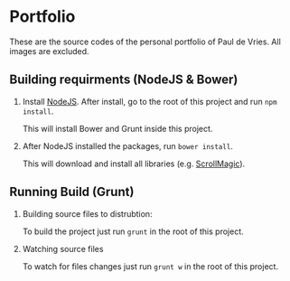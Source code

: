 # Portfolio
These are the source codes of the personal portfolio of Paul de Vries. All images are excluded.



## Building requirments (NodeJS & Bower)
1. Install [NodeJS](https://nodejs.org). After install, go to the root of this project and run `npm install`.
   
   This will install Bower and Grunt inside this project.

1. After NodeJS installed the packages, run `bower install`.

   This will download and install all libraries (e.g. [ScrollMagic](http://scrollmagic.io/)).



## Running Build (Grunt)
1. Building source files to distrubtion:

   To build the project just run `grunt` in the root of this project.

1. Watching source files

   To watch for files changes just run `grunt w` in the root of this project.

